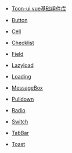 * [Toon-ui vue基础组件库](README.md)
* [ Button](button.md)
* [ Cell](cell.md)
* [ Checklist](checklist.md)
* [ Field](field.md)
* [ Lazyload](lazyload.md)
* [ Loading](loading.md)
* [ MessageBox](messagebox.md)
* [ Pulldown](pullDown.md)
* [ Radio](radio.md)
* [ Switch](switch.md)
* [ TabBar](tabBar.md)
* [ Toast](toast.md)
